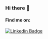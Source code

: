 ### Hi there 👋

#### Find me on:
[![Linkedin Badge](https://img.shields.io/badge/-LinkedIn-blue?style=flat-square&logo=Linkedin&logoColor=white&link=https://www.linkedin.com/in/guilhermevperes/)](https://www.linkedin.com/in/guilhermevperes/)

